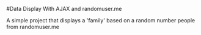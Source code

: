#Data Display With AJAX and randomuser.me

A simple project that displays a 'family' based on a random number people from randomuser.me

